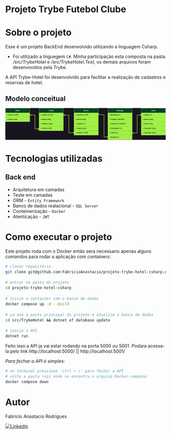 # Projeto Trybe Futebol Clube 

# Sobre o projeto

Esse é um projeto BackEnd desenvolvido utilizando a linguagem Csharp.

- Foi utilizado a linguegem `C#`. Minha participação esta composta na pasta _/src/TrybeHotel_ e _/src/TrybeHotel.Test_, os demais arquivos foram desenvovidos pela Trybe.

A API Trybe-Hotel foi desenvolvido para facilitar a realização de cadastros e reservas de hotel.

## Modelo conceitual
![API 1](./imgs/der.png)

# Tecnologias utilizadas
## Back end
* Arquitetura em camadas
* Teste em camadas
* ORM - `Entity Framework`
* Banco de dados realacional - `SQL Server`
* Conteinerização - `Docker`
* Atenticação - `JWT`

# Como executar o projeto

Este projeto roda com o Docker então sera necessario apenas alguns comandos para rodar a aplicação com containers:

```bash
# clonar repositório
git clone git@github.com:FabricioAnastacio/projeto-trybe-hotel-csharp.git

# entrar na pasta do projeto
cd projeto-trybe-hotel-csharp

# inicie o container com o banco de dados
docker compose up -d --build

# va ate a pasta principal do projeto e atualize o banco de dados
cd src/TrybeHotel && dotnet ef database update

# inicie a API
dotnet run
```
Feito isso a API ja vai estar rodando na porta 5000 ou 5001. Podara acessa-la pelo link http://localhost:5000/ || http://localhost:5001/

*Para fechar a API é simples:*

```bash
# no terminal pressione 'ctrl + c' para fechar a API
# volte a pasta raiz onde se encontra o arquivo Docker-compose
docker compose down
```

# Autor

Fabricio Anastacio Rodrigues

[![Linkedin](https://img.shields.io/badge/LinkedIn-0077B5?style=for-the-badge&logo=linkedin&logoColor=white)](https://www.linkedin.com/in/far-dev/)